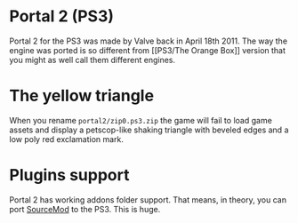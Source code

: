 # Portal 2 (PS3)

Portal 2 for the PS3 was made by Valve back in April 18th 2011.
The way the engine was ported is so different from [[PS3/The Orange Box]] version that you might as well call them different engines.

# The yellow triangle

When you rename `portal2/zip0.ps3.zip` the game will fail to load game assets and display a petscop-like shaking triangle with beveled edges and a low poly red exclamation mark.

# Plugins support

Portal 2 has working addons folder support. That means, in theory, you can port [SourceMod](https://sourcemod.net/) to the PS3. This is huge.
